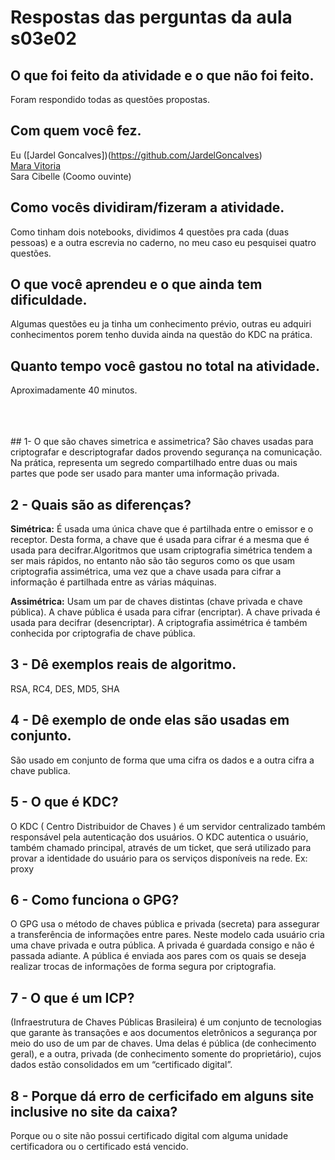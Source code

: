 # Respostas das perguntas da aula s03e02

## O que foi feito da atividade e o que não foi feito.
Foram respondido todas as questões propostas.
## Com quem você fez.
Eu ([Jardel Goncalves])(https://github.com/JardelGoncalves)<br>
[Mara Vitoria](https://github.com/maravitoria04)<br>
Sara Cibelle (Coomo ouvinte)
## Como vocês dividiram/fizeram a atividade.
Como tinham dois notebooks, dividimos 4 questões pra cada (duas pessoas) e a outra escrevia no caderno, no meu caso eu pesquisei quatro questões.
## O que você aprendeu e o que ainda tem dificuldade.
Algumas questões eu ja tinha um conhecimento prévio, outras eu adquiri conhecimentos porem tenho duvida ainda na questão do KDC na prática.
## Quanto tempo você gastou no total na atividade.
Aproximadamente 40 minutos.



<br>
<br>
<br>
## 1- O que são chaves simetrica e assimetrica?
São  chaves usadas  para criptografar e descriptografar dados  provendo segurança na comunicação. Na prática, representa um segredo compartilhado entre duas ou mais partes que pode ser usado para manter uma  informação privada.<br>

## 2 - Quais são as diferenças? 
**Simétrica:** É usada uma única chave que é partilhada entre o emissor e o receptor. Desta forma, a chave que é usada para cifrar é a mesma que é usada para decifrar.Algoritmos que usam criptografia simétrica tendem a ser mais rápidos, no entanto não são tão seguros como os que usam criptografia assimétrica, uma vez que a chave usada para cifrar a informação é partilhada entre as várias máquinas.<br>

**Assimétrica:** Usam um par de chaves distintas (chave privada e chave pública). A chave pública é usada para cifrar (encriptar). A chave privada é usada para decifrar (desencriptar). A criptografia assimétrica é também conhecida por criptografia de chave pública.<br>

## 3 - Dê exemplos reais de algoritmo. 
RSA, RC4, DES, MD5, SHA <br>

## 4 - Dê exemplo de onde elas são usadas em conjunto. 
São usado em conjunto de forma que uma cifra os dados e a outra cifra a chave publica.


## 5 - O que é KDC? 
O KDC ( Centro Distribuidor de Chaves ) é um servidor centralizado também responsável pela autenticação dos usuários. O KDC autentica o usuário, também chamado principal, através de um ticket, que será utilizado para provar a identidade do usuário para os serviços disponíveis na rede. Ex: proxy


## 6 - Como funciona o GPG? 
 O GPG usa o método de chaves pública e privada (secreta) para assegurar a transferência de informações entre pares. Neste modelo cada usuário cria uma chave privada e outra pública. A privada é guardada consigo e não é passada adiante. A pública é enviada aos pares com os quais se deseja realizar trocas de informações de forma segura por criptografia.

## 7 - O que é um ICP?
(Infraestrutura de Chaves Públicas Brasileira)
é um conjunto de tecnologias  que garante às transações e aos documentos eletrônicos a segurança por meio do uso de um par de chaves. Uma delas é pública (de conhecimento geral), e a outra, privada (de conhecimento somente do proprietário), cujos dados estão consolidados em um “certificado digital”.

## 8 - Porque dá erro de cerficifado em alguns site inclusive no site da caixa?
Porque ou o site não possui certificado digital com alguma unidade certificadora ou o certificado está vencido.
